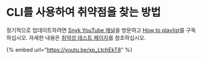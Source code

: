 # CLI를 사용하여 취약점을 찾는 방법

정기적으로 업데이트하려면 [Snyk YouTube 채널](https://www.youtube.com/c/Snyksec/featured)을 방문하고 [How to playlist](https://www.youtube.com/playlist?list=PLQ6IC7glz4-Wx04FnHfWfN3Jjddqo2YFJ)를 구독하십시오. 자세한 내용은 [취약성 테스트 페이지](https://github.com/snyk/user-docs/tree/5e52535b78618f57eda40eb08fc8fbf91e16f1f0/docs/features/snyk-cli/test-for-vulnerabilities)를 참조하십시오.

{% embed url="https://youtu.be/xp_LtchEkT8" %}
